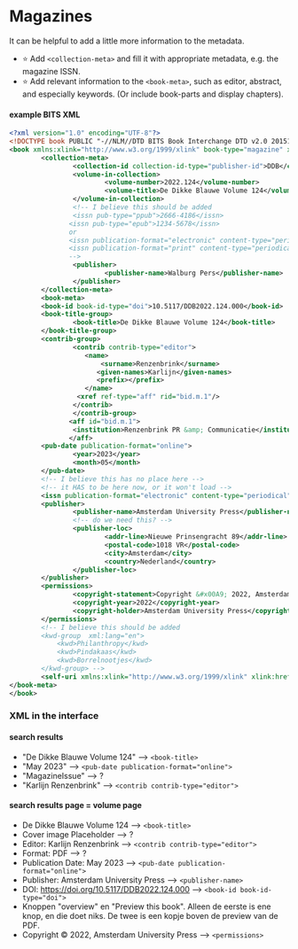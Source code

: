 # Magazines

It can be helpful to add a little more information to the metadata.

- ⭐ Add `<collection-meta>` and fill it with appropriate metadata, e.g. the magazine ISSN.
- ⭐ Add relevant information to the  `<book-meta>`, such as editor, abstract, and especially keywords. (Or include book-parts and display chapters). 

#### example BITS XML

```xml
<?xml version="1.0" encoding="UTF-8"?>
<!DOCTYPE book PUBLIC "-//NLM//DTD BITS Book Interchange DTD v2.0 20151225//EN" "BITS-book2.dtd">
<book xmlns:xlink="http://www.w3.org/1999/xlink" book-type="magazine" xml:lang="en">
        <collection-meta>
                <collection-id collection-id-type="publisher-id">DDB</collection-id> <!-- is this used? -->
                <volume-in-collection>
                        <volume-number>2022.124</volume-number>
                        <volume-title>De Dikke Blauwe Volume 124</volume-title>
                </volume-in-collection>
                <!-- I believe this should be added
                <issn pub-type="ppub">2666-4186</issn>
               <issn pub-type="epub">1234-5678</issn> 
               or 
               <issn publication-format="electronic" content-type="periodical">2666-4186</issn>
               <issn publication-format="print" content-type="periodical">1234-5678</issn>
               -->
                <publisher>
                        <publisher-name>Walburg Pers</publisher-name>
                </publisher>
        </collection-meta>
        <book-meta>
        <book-id book-id-type="doi">10.5117/DDB2022.124.000</book-id>
        <book-title-group>
                <book-title>De Dikke Blauwe Volume 124</book-title>
        </book-title-group>
        <contrib-group>
                <contrib contrib-type="editor">
                   <name>
                       <surname>Renzenbrink</surname>
                      <given-names>Karlijn</given-names>
                      <prefix></prefix>
                   </name>
                 <xref ref-type="aff" rid="bid.m.1"/>
                </contrib>
                </contrib-group>
               <aff id="bid.m.1">
                <institution>Renzenbrink PR &amp; Communicatie</institution>, <addr-line>Amsterdam</addr-line>
               </aff>
        <pub-date publication-format="online">
                <year>2023</year>
                <month>05</month>
        </pub-date>
        <!-- I believe this has no place here -->
        <!-- it HAS to be here now, or it won't load -->
        <issn publication-format="electronic" content-type="periodical">2666-4186</issn>
        <publisher>
                <publisher-name>Amsterdam University Press</publisher-name>
                <!-- do we need this? -->
                <publisher-loc>
                        <addr-line>Nieuwe Prinsengracht 89</addr-line>
                        <postal-code>1018 VR</postal-code>
                        <city>Amsterdam</city>
                        <country>Nederland</country>
                </publisher-loc>
        </publisher>
        <permissions>
                <copyright-statement>Copyright &#x00A9; 2022, Amsterdam University Press</copyright-statement>
                <copyright-year>2022</copyright-year>
                <copyright-holder>Amsterdam University Press</copyright-holder>
        </permissions>
        <!-- I believe this should be added 
        <kwd-group  xml:lang="en">
            <kwd>Philanthropy</kwd>
            <kwd>Pindakaas</kwd>
            <kwd>Borrelnootjes</kwd>
        </kwd-group> -->
        <self-uri xmlns:xlink="http://www.w3.org/1999/xlink" xlink:href="DDB2022_124_000.pdf" content-type="pdf" />
</book-meta>
</book>

```


### XML in the interface

#### search results
- "De Dikke Blauwe Volume 124" --> `<book-title>`
- "May 2023" --> `<pub-date publication-format="online">`
- "MagazineIssue" --> ?
- "Karlijn Renzenbrink" --> `<contrib contrib-type="editor">`

#### search results page = volume page
- De Dikke Blauwe Volume 124 --> `<book-title>`
- Cover image Placeholder --> ?
- Editor: Karlijn Renzenbrink --> `<contrib contrib-type="editor">`
- Format: PDF --> ? 
- Publication Date: May 2023 --> `<pub-date publication-format="online">`
- Publisher: Amsterdam University Press --> `<publisher-name>`
- DOI: https://doi.org/10.5117/DDB2022.124.000 --> `<book-id book-id-type="doi">`
- Knoppen "overview" en "Preview this book". Alleen de eerste is ene knop, en die doet niks. De twee is een kopje boven de preview van de PDF. 
- Copyright © 2022, Amsterdam University Press --> `<permissions>`

